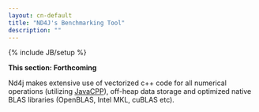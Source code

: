 ```yaml
---
layout: cn-default
title: "ND4J's Benchmarking Tool"
description: ""
---
```

{% include JB/setup %}

**This section: Forthcoming**

Nd4j makes extensive use of vectorized c++ code for all numerical operations (utilizing [JavaCPP](https://github.com/bytedeco/javacpp)), off-heap data storage and optimized native BLAS libraries (OpenBLAS, Intel MKL, cuBLAS etc).
